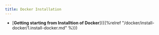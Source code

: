 ```yaml
---
title: Docker Installation
---
```


* [**Getting starting from Installtion of Docker**]({{%relref "/docker/install-docker/1.install-docker.md" %}})
